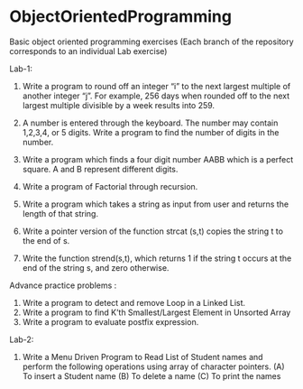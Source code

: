# ObjectOrientedProgramming
Basic object oriented programming exercises
(Each branch of the repository corresponds to an individual Lab exercise)

Lab-1:
1. Write a program to round off an integer “i” to the next largest multiple of another integer “j”. For example, 256 days when rounded off to the next largest multiple divisible by a week results into 259.

2.	A number is entered through the keyboard. The number may contain 1,2,3,4, or 5 digits. Write a program to find the number of digits in the number.

3.	Write a program which finds a four digit number AABB which is a perfect square. A and B represent different digits.

4.	Write a program of Factorial through recursion.

5.	Write a program which takes a string as input from user and returns the length of that string.

6.	 Write a pointer version of the function strcat (s,t) copies the string t to the end of s.

7.	Write the function strend(s,t), which returns 1 if the string t occurs at the end of the string s, and zero otherwise.

Advance practice problems :
1.	Write a program to detect and remove Loop in a Linked List.
2.	Write a program to find K’th Smallest/Largest Element in Unsorted Array 
3.	Write a program to evaluate postfix expression.

Lab-2:
1.	Write a Menu Driven Program to Read List of Student names and perform the following operations using array of character pointers.
(A)	To insert a Student name
(B)	To delete a name
(C)	To print the names

